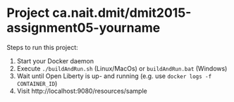 # Project ca.nait.dmit/dmit2015-assignment05-yourname

Steps to run this project:

1. Start your Docker daemon
2. Execute `./buildAndRun.sh` (Linux/MacOs) or `buildAndRun.bat` (Windows)
3. Wait until Open Liberty is up- and running (e.g. use `docker logs -f CONTAINER_ID`)
4. Visit http://localhost:9080/resources/sample